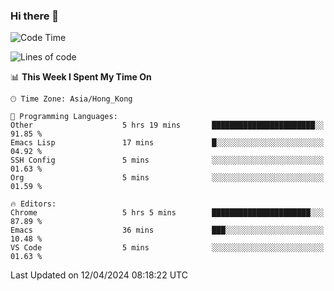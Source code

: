 ### Hi there 👋

<!--
**nicehiro/nicehiro** is a ✨ _special_ ✨ repository because its `README.md` (this file) appears on your GitHub profile.

Here are some ideas to get you started:

- 🔭 I’m currently working on ...
- 🌱 I’m currently learning ...
- 👯 I’m looking to collaborate on ...
- 🤔 I’m looking for help with ...
- 💬 Ask me about ...
- 📫 How to reach me: ...
- 😄 Pronouns: ...
- ⚡ Fun fact: ...
-->

<!--START_SECTION:waka-->
![Code Time](http://img.shields.io/badge/Code%20Time-304%20hrs%2012%20mins-blue)

![Lines of code](https://img.shields.io/badge/From%20Hello%20World%20I%27ve%20Written-2.6%20million%20lines%20of%20code-blue)

📊 **This Week I Spent My Time On** 

```text
🕑︎ Time Zone: Asia/Hong_Kong

💬 Programming Languages: 
Other                    5 hrs 19 mins       ███████████████████████░░   91.85 % 
Emacs Lisp               17 mins             █░░░░░░░░░░░░░░░░░░░░░░░░   04.92 % 
SSH Config               5 mins              ░░░░░░░░░░░░░░░░░░░░░░░░░   01.63 % 
Org                      5 mins              ░░░░░░░░░░░░░░░░░░░░░░░░░   01.59 % 

🔥 Editors: 
Chrome                   5 hrs 5 mins        ██████████████████████░░░   87.89 % 
Emacs                    36 mins             ███░░░░░░░░░░░░░░░░░░░░░░   10.48 % 
VS Code                  5 mins              ░░░░░░░░░░░░░░░░░░░░░░░░░   01.63 % 
```


 Last Updated on 12/04/2024 08:18:22 UTC
<!--END_SECTION:waka-->
